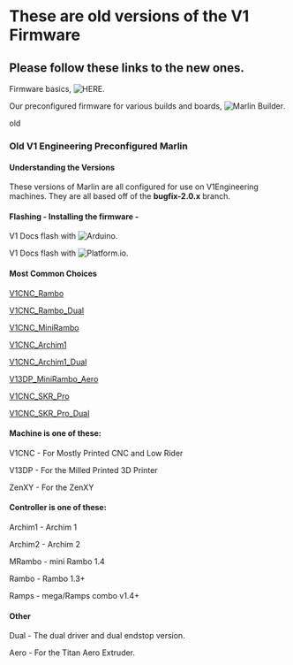 # These are old versions of the V1 Firmware 
## Please follow these links to the new ones.

Firmware basics, ![HERE](https://docs.v1engineering.com/electronics/marlin-firmware/).

Our preconfigured firmware for various builds and boards, ![Marlin Builder](https://docs.v1engineering.com/electronics/marlin-releases/).


old


### Old V1 Engineering Preconfigured Marlin

#### Understanding the Versions

These versions of Marlin are all configured for use on V1Engineering machines. They are all based
off of the **bugfix-2.0.x** branch.

#### Flashing - Installing the firmware -

V1 Docs flash with ![Arduino](https://docs.v1engineering.com/electronics/marlin-firmware/).

V1 Docs flash with ![Platform.io](https://docs.v1engineering.com/learn/platformio/).

#### Most Common Choices

[V1CNC_Rambo](https://github.com/Allted/Marlin/tree/V1CNC_Rambo)

[V1CNC_Rambo_Dual](https://github.com/Allted/Marlin/tree/V1CNC_Rambo_Dual)

[V1CNC_MiniRambo](https://github.com/Allted/Marlin/tree/V1CNC_MiniRambo)

[V1CNC_Archim1](https://github.com/Allted/Marlin/tree/V1CNC_Archim1)

[V1CNC_Archim1_Dual](https://github.com/Allted/Marlin/tree/V1CNC_Archim1_Dual)

[V13DP_MiniRambo_Aero](https://github.com/Allted/Marlin/tree/V13DP_MiniRambo_Aero)

[V1CNC_SKR_Pro](https://github.com/Allted/Marlin/tree/V1CNC_SKR_Pro)

[V1CNC_SKR_Pro_Dual](https://github.com/Allted/Marlin/tree/V1CNC_SKR_Pro_Dual)

#### Machine is one of these:

V1CNC - For Mostly Printed CNC and Low Rider

V13DP - For the Milled Printed 3D Printer

ZenXY - For the ZenXY

#### Controller is one of these:

Archim1 - Archim 1

Archim2 - Archim 2

MRambo - mini Rambo 1.4

Rambo - Rambo 1.3+

Ramps - mega/Ramps combo v1.4+

#### Other

Dual - The dual driver and dual endstop version.

Aero - For the Titan Aero Extruder.

